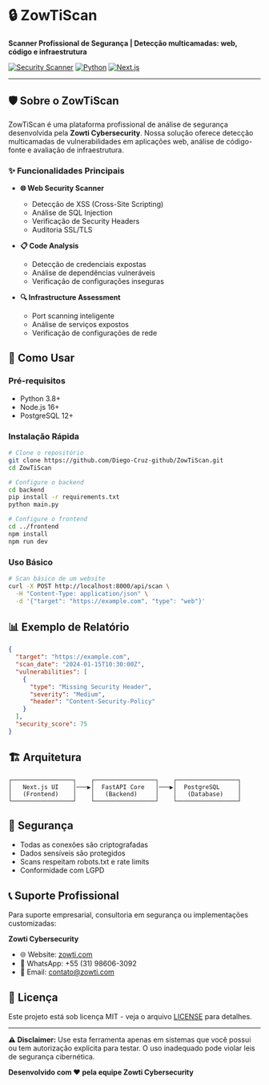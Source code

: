 # 🔒 ZowTiScan

**Scanner Profissional de Segurança | Detecção multicamadas: web, código e infraestrutura**

[![Security Scanner](https://img.shields.io/badge/Security-Scanner-red.svg)](https://zowti.com)
[![Python](https://img.shields.io/badge/Python-FastAPI-blue.svg)](https://fastapi.tiangolo.com/)
[![Next.js](https://img.shields.io/badge/Frontend-Next.js-black.svg)](https://nextjs.org/)

---

## 🛡️ Sobre o ZowTiScan

ZowTiScan é uma plataforma profissional de análise de segurança desenvolvida pela **Zowti Cybersecurity**. Nossa solução oferece detecção multicamadas de vulnerabilidades em aplicações web, análise de código-fonte e avaliação de infraestrutura.

### ✨ Funcionalidades Principais

- **🌐 Web Security Scanner**
  - Detecção de XSS (Cross-Site Scripting)
  - Análise de SQL Injection
  - Verificação de Security Headers
  - Auditoria SSL/TLS

- **📋 Code Analysis** 
  - Detecção de credenciais expostas
  - Análise de dependências vulneráveis
  - Verificação de configurações inseguras

- **🔍 Infrastructure Assessment**
  - Port scanning inteligente
  - Análise de serviços expostos
  - Verificação de configurações de rede

## 🚀 Como Usar

### Pré-requisitos
- Python 3.8+
- Node.js 16+
- PostgreSQL 12+

### Instalação Rápida

```bash
# Clone o repositório
git clone https://github.com/Diego-Cruz-github/ZowTiScan.git
cd ZowTiScan

# Configure o backend
cd backend
pip install -r requirements.txt
python main.py

# Configure o frontend
cd ../frontend
npm install
npm run dev
```

### Uso Básico

```bash
# Scan básico de um website
curl -X POST http://localhost:8000/api/scan \
  -H "Content-Type: application/json" \
  -d '{"target": "https://example.com", "type": "web"}'
```

## 📊 Exemplo de Relatório

```json
{
  "target": "https://example.com",
  "scan_date": "2024-01-15T10:30:00Z",
  "vulnerabilities": [
    {
      "type": "Missing Security Header",
      "severity": "Medium",
      "header": "Content-Security-Policy"
    }
  ],
  "security_score": 75
}
```

## 🏗️ Arquitetura

```
┌─────────────────┐    ┌─────────────────┐    ┌─────────────────┐
│   Next.js UI    │───▶│  FastAPI Core   │───▶│  PostgreSQL     │
│   (Frontend)    │    │   (Backend)     │    │   (Database)    │
└─────────────────┘    └─────────────────┘    └─────────────────┘
```

## 🔐 Segurança

- Todas as conexões são criptografadas
- Dados sensíveis são protegidos
- Scans respeitam robots.txt e rate limits
- Conformidade com LGPD

## 📞 Suporte Profissional

Para suporte empresarial, consultoria em segurança ou implementações customizadas:

**Zowti Cybersecurity**
- 🌐 Website: [zowti.com](https://zowti.com)
- 📱 WhatsApp: +55 (31) 98606-3092
- 📧 Email: contato@zowti.com

## 📄 Licença

Este projeto está sob licença MIT - veja o arquivo [LICENSE](LICENSE) para detalhes.

---

**⚠️ Disclaimer:** Use esta ferramenta apenas em sistemas que você possui ou tem autorização explícita para testar. O uso inadequado pode violar leis de segurança cibernética.

**Desenvolvido com ❤️ pela equipe Zowti Cybersecurity**
